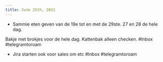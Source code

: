 ```yaml
---
title: June 25th, 2021
---
```


- Sammie eten geven van de 19e tot en met de 29ste.  27 en 28 de hele dag. 

Bakje met brokjes voor de hele dag. Kattenbak alleen checken. #Inbox #telegramtoroam

- Jira starten ook voor sales om etc #Inbox #telegramtoroam
